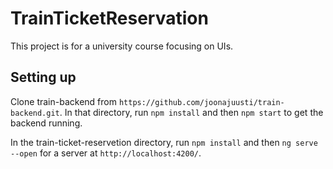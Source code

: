 # TrainTicketReservation

This project is for a university course focusing on UIs.

## Setting up

Clone train-backend from `https://github.com/joonajuusti/train-backend.git`. In that directory, run `npm install` and then `npm start` to get the backend running.

In the train-ticket-reservetion directory, run `npm install` and then `ng serve --open` for a server at `http://localhost:4200/`. 
